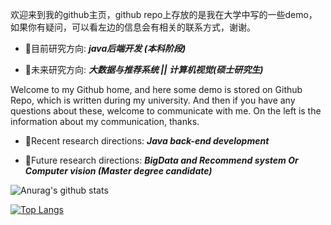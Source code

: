 欢迎来到我的github主页，github repo上存放的是我在大学中写的一些demo，如果你有疑问，可以看左边的信息会有相关的联系方式，谢谢。

- :balloon:目前研究方向: ***java后端开发 (本科阶段)***

- :balloon:未来研究方向: ***大数据与推荐系统 || 计算机视觉(硕士研究生)***

Welcome to my Github home, and here some demo is stored on Github Repo, which is written during my university. And then if you have any questions about these, welcome to communicate with me. On the left is the information about  my communication, thanks. 

- :balloon:Recent research directions: ***Java back-end development***

- :balloon:Future research directions: ***BigData and Recommend system Or Computer vision (Master degree candidate)***


![Anurag's github stats](https://github-readme-stats.vercel.app/api?username=1291945816&show_icons=true&theme=dracula)

[![Top Langs](https://github-readme-stats.vercel.app/api/top-langs/?username=1291945816)](https://github.com/anuraghazra/github-readme-stats)
